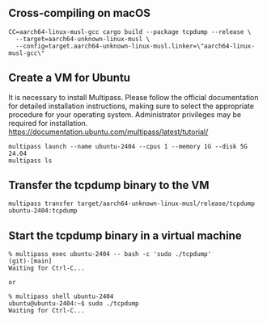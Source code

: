 ## Cross-compiling on macOS
```
CC=aarch64-linux-musl-gcc cargo build --package tcpdump --release \
  --target=aarch64-unknown-linux-musl \
  --config=target.aarch64-unknown-linux-musl.linker=\"aarch64-linux-musl-gcc\"
```

## Create a VM for Ubuntu
It is necessary to install Multipass. Please follow the official documentation for detailed installation instructions, making sure to select the appropriate procedure for your operating system. Administrator privileges may be required for installation.
https://documentation.ubuntu.com/multipass/latest/tutorial/

```
multipass launch --name ubuntu-2404 --cpus 1 --memory 1G --disk 5G 24.04
multipass ls
```

## Transfer the tcpdump binary to the VM 
```
multipass transfer target/aarch64-unknown-linux-musl/release/tcpdump ubuntu-2404:tcpdump
```

## Start the tcpdump binary in a virtual machine
```
% multipass exec ubuntu-2404 -- bash -c 'sudo ./tcpdump'                    (git)-[main]
Waiting for Ctrl-C...

or

% multipass shell ubuntu-2404
ubuntu@ubuntu-2404:~$ sudo ./tcpdump 
Waiting for Ctrl-C...

```
